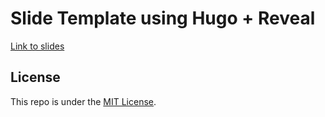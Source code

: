 # Slide Template using Hugo + Reveal

[Link to slides](https://thomasjpfan.github.io/slides-template-hugo/)

## License

This repo is under the [MIT License](LICENSE).
